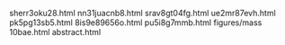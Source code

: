 sherr3oku28.html
nn31juacnb8.html
srav8gt04fg.html
ue2mr87evh.html
pk5pg13sb5.html
8is9e89656o.html
pu5i8g7mmb.html
figures/mass
10bae.html
abstract.html